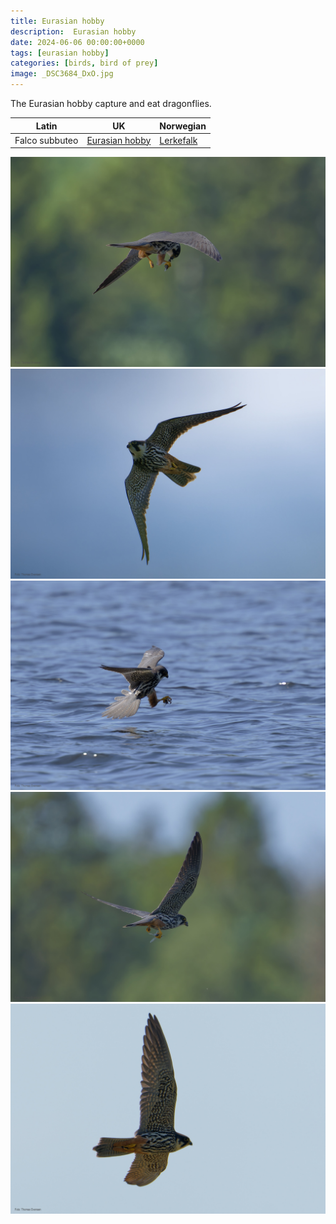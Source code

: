 ```yaml
---
title: Eurasian hobby
description:  Eurasian hobby
date: 2024-06-06 00:00:00+0000
tags: [eurasian hobby]
categories: [birds, bird of prey]
image: _DSC3684_DxO.jpg
---
```


The Eurasian hobby capture and eat dragonflies.



| Latin      | UK | Norwegian |
| ----------- | ----------- |   ----------- |
|  Falco subbuteo |  [Eurasian hobby](https://en.wikipedia.org/wiki/Eurasian_hobby) |  [Lerkefalk](https://no.wikipedia.org/wiki/Lerkefalk) |



![Eurasian hobby cathing a dragonfly](_DSC3684_DxO.jpg)
![A flyby](_DSC5075_DxO.jpg)
![Hunting dragonfly](_DSC3656_DxO.jpg)
![Caught a dragonfly](_DSC3688_DxO.jpg)
![A flyby](DSC00029_DxO.jpg)
